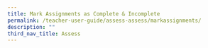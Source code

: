 ```yaml
---
title: Mark Assignments as Complete & Incomplete
permalink: /teacher-user-guide/assess-assess/markassignments/
description: ""
third_nav_title: Assess
---
```


